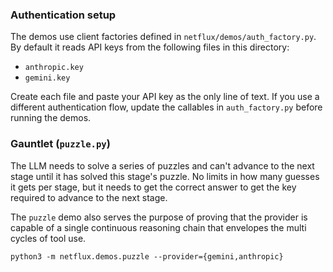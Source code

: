 ### Authentication setup

The demos use client factories defined in `netflux/demos/auth_factory.py`.
By default it reads API keys from the following files in this directory:

- `anthropic.key`
- `gemini.key`

Create each file and paste your API key as the only line of text. If you use a different
authentication flow, update the callables in `auth_factory.py` before running the demos.

### Gauntlet (`puzzle.py`)

The LLM needs to solve a series of puzzles and can't advance to the next stage until it has solved this stage's puzzle.
No limits in how many guesses it gets per stage, but it needs to get the correct answer to get the key required to advance to the next stage.

The `puzzle` demo also serves the purpose of proving that the provider is capable of a single continuous reasoning chain that envelopes the multi cycles of tool use.

`python3 -m netflux.demos.puzzle --provider={gemini,anthropic}`
